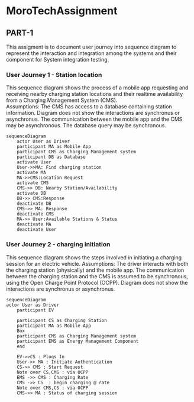 # MoroTechAssignment
## PART-1
This assigment is to document user journey into sequence diagram to represent the interaction and integration among the systems and their component for System integration testing.

### User Journey 1 - Station location
This sequence diagram  shows the process of a mobile app requesting and receiving nearby charging station locations and their realtime availability from a Charging Management System (CMS).  
Assumptions:
    The CMS has access to a database containing station information.
    Diagram does not show the interactions are synchronus or asynchronus.
    The communication between the mobile app and the CMS may be asynchronous.
    The database query may be synchronous.
```mermaid
sequenceDiagram
    actor User as Driver
    participant MA as Mobile App
    participant CMS as Charging Management system
    participant DB as Database
    activate User
    User->>MA: Find charging station
    activate MA
    MA->>CMS:Location Request
    activate CMS
    CMS->> DB: Nearby Station/Availability
    activate DB
    DB->> CMS:Response
    deactivate DB
    CMS->> MA: Response
    deactivate CMS
    MA->> User:Available Stations & Status
    deactivate MA
    deactivate User
```
### User Journey 2 - charging initiation
This sequence diagram  shows the steps involved in initiating a charging session for an electric vehicle.
Assumptions:
    The driver interacts with both the charging station (physically) and the mobile app.
    The communication between the charging station and the CMS is assumed to be synchronous, using the Open Charge Point Protocol (OCPP).
    Diagram does not show the interactions are synchronus or asynchronus.

```mermaid
sequenceDiagram
actor User as Driver
    participant EV
    
    participant CS as Charging Station
    participant MA as Mobile App
    Box 
    participant CMS as Charging Management system
    participant EMS as Energy Management Component
    end
    
    EV->>CS : Plugs In
    User->> MA : Initiate Authentication
    CS->> CMS : Start Request
    Note over CS,CMS : via OCPP
    EMS ->> CMS : Charging Rate
    CMS ->> CS  : begin charging @ rate
    Note over CMS,CS : via OCPP
    CMS->> MA : Status of charging session
```
